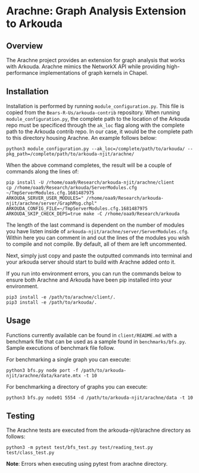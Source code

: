 # Arachne: Graph Analysis Extension to Arkouda

## Overview
The Arachne project provides an extension for graph analysis that works with Arkouda. Arachne mimics the NetworkX API while providing high-performance implementations of graph kernels in Chapel. 

## Installation
Installation is performed by running `module_configuration.py`. This file is copied from the `Bears-R-Us/arkouda-contrib` repository. When running `module_configuration.py`, the complete path to the location of the Arkouda repo must be specificed through the `ak_loc` flag along with the complete path to the Arkouda contrib repo. In our case, it would be the complete path to this directory housing Arachne. An example follows below:

```
python3 module_configuration.py --ak_loc=/complete/path/to/arkouda/ --pkg_path=/complete/path/to/arkouda-njit/arachne/
```

When the above command completes, the result will be a couple of commands along the lines of:
```
pip install -U /rhome/oaa9/Research/arkouda-njit/arachne/client
cp /rhome/oaa9/Research/arkouda/ServerModules.cfg ~/TmpServerModules.cfg.1681487975
ARKOUDA_SERVER_USER_MODULES=" /rhome/oaa9/Research/arkouda-njit/arachne/server/GraphMsg.chpl" ARKOUDA_CONFIG_FILE=~/TmpServerModules.cfg.1681487975 ARKOUDA_SKIP_CHECK_DEPS=true make -C /rhome/oaa9/Research/arkouda
```

The length of the last command is dependent on the number of modules you have listen inside of `arkouda-njit/arachne/server/ServerModules.cfg`. Within here you can comment in and out the lines of the modules you wish to compile and not compile. By default, all of them are left uncommented.

Next, simply just copy and paste the outputted commands into terminal and your arkouda server should start to build with Arachne added onto it. 

If you run into environment errors, you can run the commands below to ensure both Arachne and Arkouda have been pip installed into your environment. 
```
pip3 install -e /path/to/arachne/client/.
pip3 install -e /path/to/arkouda/.
```

## Usage
Functions currently available can be found in `client/README.md` with a benchmark file that can be used as a sample found in `benchmarks/bfs.py`. Sample executions of benchmark file follow.

For benchmarking a single graph you can execute: 
```
python3 bfs.py node port -f /path/to/arkouda-njit/arachne/data/karate.mtx -t 10
```

For benchmarking a directory of graphs you can execute: 
```
python3 bfs.py node01 5554 -d /path/to/arkouda-njit/arachne/data -t 10
```

## Testing
The Arachne tests are executed from the arkouda-njit/arachne directory as follows:
```
python3 -m pytest test/bfs_test.py test/reading_test.py test/class_test.py
```
**Note**: Errors when executing using pytest from arachne directory. 
